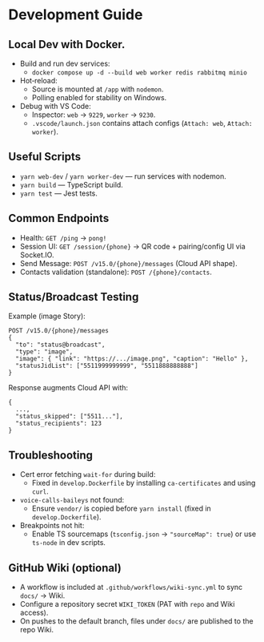 # Development Guide

## Local Dev with Docker.

- Build and run dev services:
  - `docker compose up -d --build web worker redis rabbitmq minio`
- Hot‑reload:
  - Source is mounted at `/app` with `nodemon`.
  - Polling enabled for stability on Windows.
- Debug with VS Code:
  - Inspector: `web` → `9229`, `worker` → `9230`.
  - `.vscode/launch.json` contains attach configs (`Attach: web`, `Attach: worker`).

## Useful Scripts

- `yarn web-dev` / `yarn worker-dev` — run services with nodemon.
- `yarn build` — TypeScript build.
- `yarn test` — Jest tests.

## Common Endpoints

- Health: `GET /ping` → `pong!`
- Session UI: `GET /session/{phone}` → QR code + pairing/config UI via Socket.IO.
- Send Message: `POST /v15.0/{phone}/messages` (Cloud API shape).
- Contacts validation (standalone): `POST /{phone}/contacts`.

## Status/Broadcast Testing

Example (image Story):

```
POST /v15.0/{phone}/messages
{
  "to": "status@broadcast",
  "type": "image",
  "image": { "link": "https://.../image.png", "caption": "Hello" },
  "statusJidList": ["5511999999999", "5511888888888"]
}
```

Response augments Cloud API with:

```
{
  ...,
  "status_skipped": ["5511..."],
  "status_recipients": 123
}
```

## Troubleshooting

- Cert error fetching `wait-for` during build:
  - Fixed in `develop.Dockerfile` by installing `ca-certificates` and using `curl`.
- `voice-calls-baileys` not found:
  - Ensure `vendor/` is copied before `yarn install` (fixed in `develop.Dockerfile`).
- Breakpoints not hit:
  - Enable TS sourcemaps (`tsconfig.json` → `"sourceMap": true`) or use `ts-node` in dev scripts.

## GitHub Wiki (optional)

- A workflow is included at `.github/workflows/wiki-sync.yml` to sync `docs/` → Wiki.
- Configure a repository secret `WIKI_TOKEN` (PAT with `repo` and Wiki access).
- On pushes to the default branch, files under `docs/` are published to the repo Wiki.
